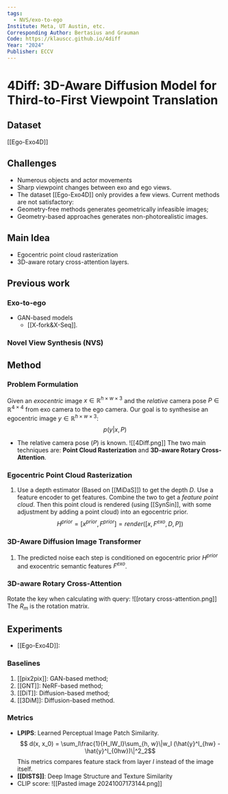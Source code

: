 ```yaml
---
tags:
  - NVS/exo-to-ego
Institute: Meta, UT Austin, etc.
Corresponding Author: Bertasius and Grauman
Code: https://klauscc.github.io/4diff
Year: "2024"
Publisher: ECCV
---
```

# 4Diff: 3D-Aware Diffusion Model for Third-to-First Viewpoint Translation

## Dataset
[[Ego-Exo4D]]

## Challenges
* Numerous objects and actor movements
* Sharp viewpoint changes between exo and ego views.
* The dataset [[Ego-Exo4D]] only provides a few views.
Current methods are not satisfactory:
* Geometry-free methods generates geometrically infeasible images;
* Geometry-based approaches generates non-photorealistic images.
## Main Idea
* Egocentric point cloud rasterization
* 3D-aware rotary cross-attention layers.

## Previous work
### Exo-to-ego
* GAN-based models
	* [[X-fork&X-Seq]]. 
### Novel View Synthesis (NVS)

## Method
### Problem Formulation
Given an *exocentric* image $x \in \mathbb{R}^{h\times w\times 3}$ and the *relative* camera pose $P\in\mathbb{R}^{4\times 4}$ from exo camera to the ego camera. Our goal is to synthesise an egocentric image $y\in \mathbb{R}^{h\times w\times 3}$:
$$
	p(y|x, P)
$$
* The relative camera pose ($P$) is known.
![[4Diff.png]]
The two main techniques are: **Point Cloud Rasterization** and **3D-aware Rotary Cross-Attention**.
### Egocentric Point Cloud Rasterization
1. Use a depth estimator (Based on [[MiDaS]]) to get the depth $D$. Use a feature encoder to get features. Combine the two to get a *feature point cloud*. Then this point cloud is rendered (using [[SynSin]], with some adjustment by adding a point cloud) into an egocentric prior.
	$$
	H^{prior} = [x^{prior}, F^{prior}] = render([x, F^{exo}, D, P])
	$$
### 3D-Aware Diffusion Image Transformer
1. The predicted noise each step is conditioned on egocentric prior $H^{prior}$ and exocentric semantic features $F^{exo}$.

### 3D-aware Rotary Cross-Attention
Rotate the key when calculating with query:
![[rotary cross-attention.png]]
The $R_m$ is the rotation matrix.
## Experiments
* [[Ego-Exo4D]]: 
### Baselines
1. [[pix2pix]]: GAN-based method;
2. [[GNT]]: NeRF-based method;
3. [[DiT]]: Diffusion-based method;
4. [[3DiM]]: Diffusion-based method.
### Metrics
* **LPIPS**: Learned Perceptual Image Patch Similarity.
	$$ d(x, x_0) = \sum_l\frac{1}{H_lW_l}\sum_{h, w}\|w_l (\hat{y}^l_{hw} -\hat{y}^l_{0hw})\|^2_2$$
	This metrics compares feature stack from layer $l$ instead of the image itself.
* **[[DISTS]]**: Deep Image Structure and Texture Similarity
* CLIP score: 
![[Pasted image 20241007173144.png]]